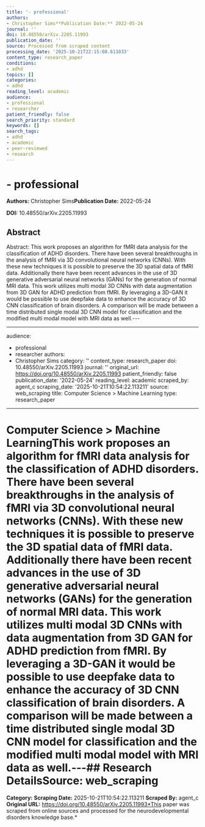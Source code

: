 ```yaml
---
title: '- professional'
authors:
- Christopher Sims**Publication Date:** 2022-05-24
journal: ''
doi: 10.48550/arXiv.2205.11993
publication_date: ''
source: Processed from scraped content
processing_date: '2025-10-21T22:15:08.611033'
content_type: research_paper
conditions:
- adhd
topics: []
categories:
- adhd
reading_level: academic
audience:
- professional
- researcher
patient_friendly: false
search_priority: standard
keywords: []
search_tags:
- adhd
- academic
- peer-reviewed
- research
---
```


# - professional

**Authors:** Christopher Sims**Publication Date:** 2022-05-24

**DOI:** 10.48550/arXiv.2205.11993

## Abstract

Abstract:
This work proposes an algorithm for fMRI data analysis for the classification of ADHD disorders. There have been several breakthroughs in the analysis of fMRI via 3D convolutional neural networks (CNNs). With these new techniques it is possible to preserve the 3D spatial data of fMRI data. Additionally there have been recent advances in the use of 3D generative adversarial neural networks (GANs) for the generation of normal MRI data. This work utilizes multi modal 3D CNNs with data augmentation from 3D GAN for ADHD prediction from fMRI. By leveraging a 3D-GAN it would be possible to use deepfake data to enhance the accuracy of 3D CNN classification of brain disorders. A comparison will be made between a time distributed single modal 3D CNN model for classification and the modified multi modal model with MRI data as well.---

---
audience:
- professional
- researcher
authors:
- Christopher Sims
category: ''
content_type: research_paper
doi: 10.48550/arXiv.2205.11993
journal: ''
original_url: https://doi.org/10.48550/arXiv.2205.11993
patient_friendly: false
publication_date: '2022-05-24'
reading_level: academic
scraped_by: agent_c
scraping_date: '2025-10-21T10:54:22.113211'
source: web_scraping
title: Computer Science > Machine Learning
type: research_paper
---
# Computer Science > Machine LearningThis work proposes an algorithm for fMRI data analysis for the classification of ADHD disorders. There have been several breakthroughs in the analysis of fMRI via 3D convolutional neural networks (CNNs). With these new techniques it is possible to preserve the 3D spatial data of fMRI data. Additionally there have been recent advances in the use of 3D generative adversarial neural networks (GANs) for the generation of normal MRI data. This work utilizes multi modal 3D CNNs with data augmentation from 3D GAN for ADHD prediction from fMRI. By leveraging a 3D-GAN it would be possible to use deepfake data to enhance the accuracy of 3D CNN classification of brain disorders. A comparison will be made between a time distributed single modal 3D CNN model for classification and the modified multi modal model with MRI data as well.---## Research Details**Source:** web_scraping
**Category:**
**Scraping Date:** 2025-10-21T10:54:22.113211
**Scraped By:** agent_c
**Original URL:** https://doi.org/10.48550/arXiv.2205.11993*This paper was scraped from online sources and processed for the neurodevelopmental disorders knowledge base.*
